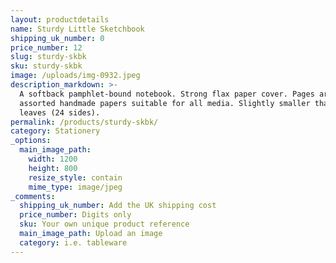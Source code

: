 ```yaml
---
layout: productdetails
name: Sturdy Little Sketchbook
shipping_uk_number: 0
price_number: 12
slug: sturdy-skbk
sku: sturdy-skbk
image: /uploads/img-0932.jpeg
description_markdown: >-
  A softback pamphlet-bound notebook. Strong flax paper cover. Pages are
  assorted handmade papers suitable for all media. Slightly smaller than A5, 12
  leaves (24 sides).
permalink: /products/sturdy-skbk/
category: Stationery
_options:
  main_image_path:
    width: 1200
    height: 800
    resize_style: contain
    mime_type: image/jpeg
_comments:
  shipping_uk_number: Add the UK shipping cost
  price_number: Digits only
  sku: Your own unique product reference
  main_image_path: Upload an image
  category: i.e. tableware
---
```



